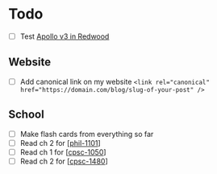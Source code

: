 # Todo

- [ ] Test [Apollo v3 in Redwood](https://community.redwoodjs.com/t/help-us-test-apollo-graphql-v3/1168)

## Website

- [ ] Add canonical link on my website `<link rel="canonical" href="https://domain.com/blog/slug-of-your-post" />`

## School

- [ ] Make flash cards from everything so far
- [ ] Read ch 2 for [[phil-1101]]
- [ ] Read ch 1 for [[cpsc-1050]]
- [ ] Read ch 2 for [[cpsc-1480]]

[//begin]: # "Autogenerated link references for markdown compatibility"
[phil-1101]: phil-1101 "PHIL 1101 - Intro to Philosophy: Knowledge and Reality"
[cpsc-1050]: cpsc-1050 "CPSC 1050 - Introduction to Computer Science"
[cpsc-1480]: cpsc-1480 "CPSC 1480 - Networking"
[//end]: # "Autogenerated link references"